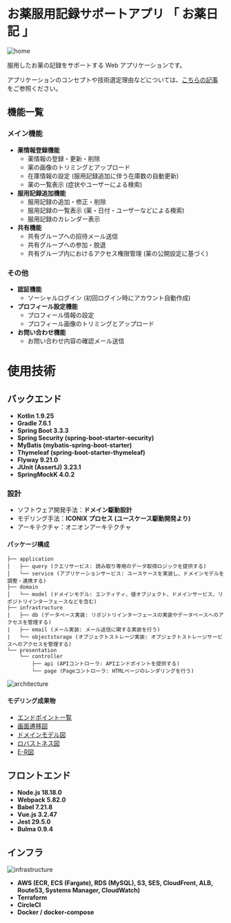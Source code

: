 # お薬服用記録サポートアプリ 「 お薬日記 」

![home](https://github.com/hiroe-mkk/medicine-diary-webapp/assets/145527696/0bd7a76b-c023-40a7-a431-a5577c763f53)

服用したお薬の記録をサポートする Web アプリケーションです。

アプリケーションのコンセプトや技術選定理由などについては、[こちらの記事](https://qiita.com/hiroe-mkk/items/fb49783b346944961b04) をご参照ください。

## 機能一覧

### メイン機能

- **薬情報登録機能**
    - 薬情報の登録・更新・削除
    - 薬の画像のトリミングとアップロード
    - 在庫情報の設定 (服用記録追加に伴う在庫数の自動更新)
    - 薬の一覧表示 (症状やユーザーによる検索)
- **服用記録追加機能**
    - 服用記録の追加・修正・削除
    - 服用記録の一覧表示 (薬・日付・ユーザーなどによる検索)
    - 服用記録のカレンダー表示
- **共有機能**
    - 共有グループへの招待メール送信
    - 共有グループへの参加・脱退
    - 共有グループ内におけるアクセス権限管理 (薬の公開設定に基づく)

### その他

- **認証機能**
    - ソーシャルログイン (初回ログイン時にアカウント自動作成)
- **プロフィール設定機能**
    - プロフィール情報の設定
    - プロフィール画像のトリミングとアップロード
- **お問い合わせ機能**
    - お問い合わせ内容の確認メール送信

# 使用技術

## バックエンド

- **Kotlin 1.9.25**
- **Gradle 7.6.1**
- **Spring Boot 3.3.3**
- **Spring Security (spring-boot-starter-security)**
- **MyBatis (mybatis-spring-boot-starter)**
- **Thymeleaf (spring-boot-starter-thymeleaf)**
- **Flyway 9.21.0**
- **JUnit (AssertJ) 3.23.1**
- **SpringMockK 4.0.2**

### 設計

- ソフトウェア開発手法：**ドメイン駆動設計**
- モデリング手法：**ICONIX プロセス (ユースケース駆動開発より)**
- アーキテクチャ：オニオンアーキテクチャ

#### パッケージ構成

```
├── application
│   ├── query (クエリサービス: 読み取り専用のデータ取得ロジックを提供する)
│   └── service (アプリケーションサービス: ユースケースを実装し、ドメインモデルを調整・連携する)
├── domain
│   └── model (ドメインモデル: エンティティ、値オブジェクト、ドメインサービス、リポジトリインターフェースなどを含む)
├── infrastructure
|   ├── db (データベース実装: リポジトリインターフェースの実装やデータベースへのアクセスを管理する)
|   ├── email (メール実装: メール送信に関する実装を行う)
|   └── objectstorage (オブジェクトストレージ実装: オブジェクトストレージサービスへのアクセスを管理する)
└── presentation
    └── controller
        ├── api (APIコントローラ: APIエンドポイントを提供する)
        └── page (Pageコントローラ: HTMLページのレンダリングを行う)
```

![architecture](https://github.com/hiroe-mkk/medicine-diary-webapp/assets/145527696/994ac768-92e2-4cb3-8908-8e24e8166d1e)

#### モデリング成果物

- [エンドポイント一覧](https://github.com/hiroe-mkk/medicine-diary-webapp/blob/main/docs/endpoints.svg)
- [画面遷移図](https://github.com/hiroe-mkk/medicine-diary-webapp/blob/main/docs/screen-transition-map.svg)
- [ドメインモデル図](https://github.com/hiroe-mkk/medicine-diary-webapp/blob/main/docs/domain-model.svg)
- [ロバストネス図](https://github.com/hiroe-mkk/medicine-diary-webapp/blob/main/docs/robustness.svg)
- [E-R図](https://github.com/hiroe-mkk/medicine-diary-webapp/blob/main/docs/er.svg)

## フロントエンド

- **Node.js 18.18.0**
- **Webpack 5.82.0**
- **Babel 7.21.8**
- **Vue.js 3.2.47**
- **Jest 29.5.0**
- **Bulma 0.9.4**

## インフラ

![infrastructure](https://github.com/hiroe-mkk/medicine-diary-webapp/assets/145527696/68720d26-58b6-484f-8156-a9ee8d7a992d)

- **AWS (ECR, ECS (Fargate), RDS (MySQL), S3, SES, CloudFront, ALB, Route53, Systems Manager, CloudWatch)**
- **Terraform**
- **CircleCI**
- **Docker / docker-compose**
